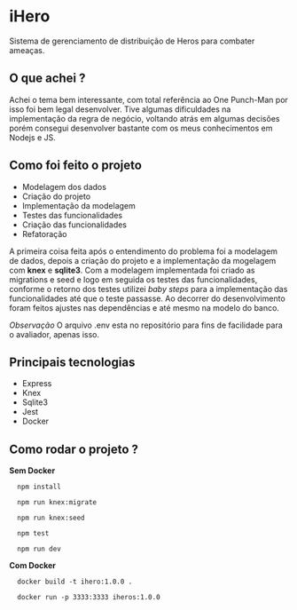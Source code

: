 # iHero

Sistema de gerenciamento de distribuição de Heros para combater ameaças.

## O que achei ?

Achei o tema bem interessante, com total referência ao One Punch-Man por isso foi bem legal desenvolver. Tive algumas dificuldades na implementação da regra de negócio, voltando atrás em algumas decisões porém consegui desenvolver bastante com os meus conhecimentos em Nodejs e JS.

## Como foi feito o projeto

- Modelagem dos dados
- Criação do projeto
- Implementação da modelagem
- Testes das funcionalidades
- Criação das funcionalidades
- Refatoração

A primeira coisa feita após o entendimento do problema foi a modelagem de dados, depois a criação do projeto e a implementação da mogelagem com **knex** e **sqlite3**. Com a modelagem implementada foi criado as migrations e seed e logo em seguida os testes das funcionalidades, conforme o retorno dos testes utilizei _baby steps_ para a implementação das funcionalidades até que o teste passasse.
Ao decorrer do desenvolvimento foram feitos ajustes nas dependências e até mesmo na modelo do banco.

_Observação_
O arquivo .env esta no repositório para fins de facilidade para o avaliador, apenas isso.

## Principais tecnologias

- Express
- Knex
- Sqlite3
- Jest
- Docker

## Como rodar o projeto ?

**Sem Docker**

```
  npm install

  npm run knex:migrate

  npm run knex:seed

  npm test

  npm run dev
```

**Com Docker**

```
  docker build -t ihero:1.0.0 .

  docker run -p 3333:3333 iheros:1.0.0
```
